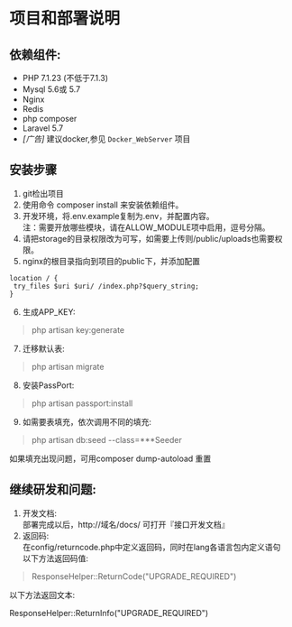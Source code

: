 # 项目和部署说明

## 依赖组件: 
- PHP 7.1.23 (不低于7.1.3)
- Mysql 5.6或 5.7
- Nginx
- Redis
- php composer
- Laravel 5.7
- _[广告]_ 建议docker,参见 `Docker_WebServer` 项目

## 安装步骤
1. git检出项目  
2. 使用命令 composer install 来安装依赖组件。
3. 开发环境，将.env.example复制为.env，并配置内容。   
注：需要开放哪些模块，请在ALLOW_MODULE项中启用，逗号分隔。  
4. 请把storage的目录权限改为可写，如需要上传则/public/uploads也需要权限。  
5. nginx的根目录指向到项目的public下，并添加配置 
```
location / {
 try_files $uri $uri/ /index.php?$query_string;
}
```
6. 生成APP_KEY: 
> php artisan key:generate 
7. 迁移默认表:  
> php artisan migrate 
8. 安装PassPort:  
> php artisan passport:install
9. 如需要表填充，依次调用不同的填充:   
> php artisan db:seed --class=***Seeder

如果填充出现问题，可用composer dump-autoload 重置



## 继续研发和问题: 
1. 开发文档:    
部署完成以后，http://域名/docs/ 可打开『接口开发文档』
2. 返回码:    
在config/returncode.php中定义返回码，同时在lang各语言包内定义语句    
以下方法返回码值:   
> ResponseHelper::ReturnCode("UPGRADE_REQUIRED")  

以下方法返回文本:    
> 
ResponseHelper::ReturnInfo("UPGRADE_REQUIRED")
 